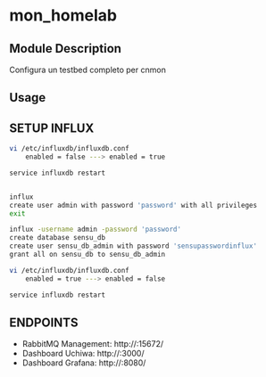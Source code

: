 # mon_homelab

## Module Description
   Configura un testbed completo per cnmon


## Usage


## SETUP INFLUX

```bash
vi /etc/influxdb/influxdb.conf
    enabled = false ---> enabled = true

service influxdb restart


influx
create user admin with password 'password' with all privileges
exit

influx -username admin -password 'password'
create database sensu_db
create user sensu_db_admin with password 'sensupasswordinflux'
grant all on sensu_db to sensu_db_admin

vi /etc/influxdb/influxdb.conf
    enabled = true ---> enabled = false

service influxdb restart
```

## ENDPOINTS

- RabbitMQ Management: http://<host>:15672/
- Dashboard Uchiwa:    http://<host>:3000/
- Dashboard Grafana:   http://<host>:8080/
